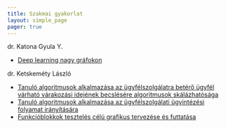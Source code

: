 ```yaml
---
title: Szakmai gyakorlat
layout: simple_page 
pager: true 
---
```





dr. Katona Gyula Y.

* [Deep learning nagy gráfokon](http://cs.bme.hu/dok/lynx.docx)


dr. Ketskeméty László

* [Tanuló algoritmusok alkalmazása az ügyfélszolgálatra betérő ügyfél várható várakozási idejének becslésére algoritmusok skálázhatósága](http://www.cs.bme.hu/dok/kela4.html) 
* [Tanuló algoritmusok alkalmazása az ügyfélszolgálati  ügyintézési folyamat irányítására ](http://www.cs.bme.hu/dok/kela5.html) 
* [Funkcióblokkok tesztelés célú grafikus tervezése és futtatása](http://www.cs.bme.hu/dok/kela6.html) 

